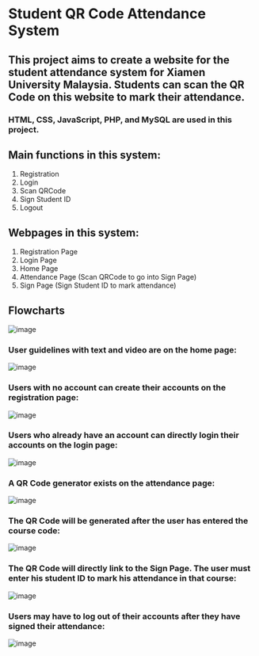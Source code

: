 # Student QR Code Attendance System 
## This project aims to create a website for the student attendance system for Xiamen University Malaysia. Students can scan the QR Code on this website to mark their attendance.
### HTML, CSS, JavaScript, PHP, and MySQL are used in this project.

## Main functions in this system:
1. Registration
2. Login
3. Scan QRCode
4. Sign Student ID
5. Logout

## Webpages in this system:
1. Registration Page
2. Login Page
3. Home Page
4. Attendance Page (Scan QRCode to go into Sign Page)
5. Sign Page (Sign Student ID to mark attendance)

## Flowcharts

![image](https://github.com/lkmllemon/StudentQRAttendanceSystem/assets/76756859/d965dced-47cf-49fa-905c-b697c161cc58)

### User guidelines with text and video are on the home page:

![image](https://github.com/lkmllemon/StudentQRAttendanceSystem/assets/76756859/861d14c7-b380-4a19-888c-482f8aff1bc6)

### Users with no account can create their accounts on the registration page:

![image](https://github.com/lkmllemon/StudentQRAttendanceSystem/assets/76756859/c97f341d-1696-4d89-ad71-273bd7cd71ec)

### Users who already have an account can directly login their accounts on the login page:

![image](https://github.com/lkmllemon/StudentQRAttendanceSystem/assets/76756859/795b01ff-1db0-43f9-96a2-9c980600f320)

### A QR Code generator exists on the attendance page:

![image](https://github.com/lkmllemon/StudentQRAttendanceSystem/assets/76756859/74d0e10f-be77-4232-a9c2-497cd64354c8)

### The QR Code will be generated after the user has entered the course code:

![image](https://github.com/lkmllemon/StudentQRAttendanceSystem/assets/76756859/47441a67-5661-434d-a848-c2990170cae8)

### The QR Code will directly link to the Sign Page. The user must enter his student ID to mark his attendance in that course:

![image](https://github.com/lkmllemon/StudentQRAttendanceSystem/assets/76756859/6b03b6e4-9b67-4c10-9c6b-568d400835bc)

### Users may have to log out of their accounts after they have signed their attendance:

![image](https://github.com/lkmllemon/StudentQRAttendanceSystem/assets/76756859/6eb5f7fa-a805-4f10-b592-3fbfaf293b5d)

